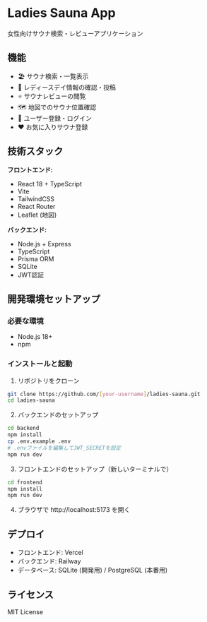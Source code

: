 # Ladies Sauna App

女性向けサウナ検索・レビューアプリケーション

## 機能

- 🏖️ サウナ検索・一覧表示
- 👩 レディースデイ情報の確認・投稿
- ⭐ サウナレビューの閲覧
- 🗺️ 地図でのサウナ位置確認
- 👤 ユーザー登録・ログイン
- ❤️ お気に入りサウナ登録

## 技術スタック

**フロントエンド:**
- React 18 + TypeScript
- Vite
- TailwindCSS
- React Router
- Leaflet (地図)

**バックエンド:**
- Node.js + Express
- TypeScript
- Prisma ORM
- SQLite
- JWT認証

## 開発環境セットアップ

### 必要な環境
- Node.js 18+
- npm

### インストールと起動

1. リポジトリをクローン
```bash
git clone https://github.com/[your-username]/ladies-sauna.git
cd ladies-sauna
```

2. バックエンドのセットアップ
```bash
cd backend
npm install
cp .env.example .env
# .envファイルを編集してJWT_SECRETを設定
npm run dev
```

3. フロントエンドのセットアップ（新しいターミナルで）
```bash
cd frontend
npm install
npm run dev
```

4. ブラウザで http://localhost:5173 を開く

## デプロイ

- フロントエンド: Vercel
- バックエンド: Railway
- データベース: SQLite (開発用) / PostgreSQL (本番用)

## ライセンス

MIT License